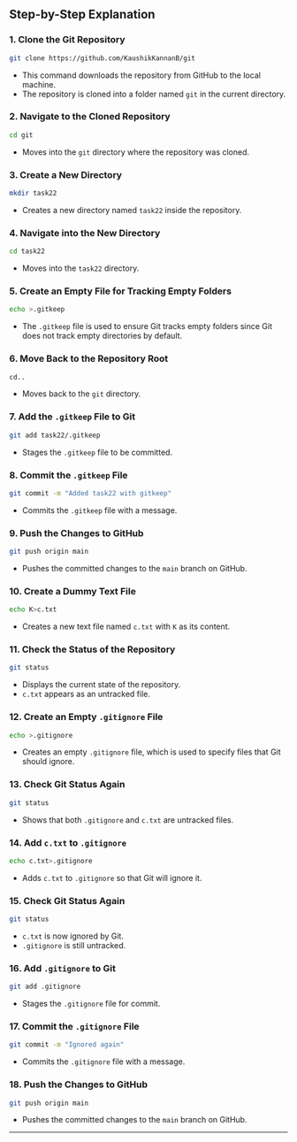 ## Step-by-Step Explanation

### 1. Clone the Git Repository
```sh
git clone https://github.com/KaushikKannanB/git
```
- This command downloads the repository from GitHub to the local machine.
- The repository is cloned into a folder named `git` in the current directory.

### 2. Navigate to the Cloned Repository
```sh
cd git
```
- Moves into the `git` directory where the repository was cloned.

### 3. Create a New Directory
```sh
mkdir task22
```
- Creates a new directory named `task22` inside the repository.

### 4. Navigate into the New Directory
```sh
cd task22
```
- Moves into the `task22` directory.

### 5. Create an Empty File for Tracking Empty Folders
```sh
echo >.gitkeep
```
- The `.gitkeep` file is used to ensure Git tracks empty folders since Git does not track empty directories by default.

### 6. Move Back to the Repository Root
```sh
cd..
```
- Moves back to the `git` directory.

### 7. Add the `.gitkeep` File to Git
```sh
git add task22/.gitkeep
```
- Stages the `.gitkeep` file to be committed.

### 8. Commit the `.gitkeep` File
```sh
git commit -m "Added task22 with gitkeep"
```
- Commits the `.gitkeep` file with a message.

### 9. Push the Changes to GitHub
```sh
git push origin main
```
- Pushes the committed changes to the `main` branch on GitHub.

### 10. Create a Dummy Text File
```sh
echo K>c.txt
```
- Creates a new text file named `c.txt` with `K` as its content.

### 11. Check the Status of the Repository
```sh
git status
```
- Displays the current state of the repository.
- `c.txt` appears as an untracked file.

### 12. Create an Empty `.gitignore` File
```sh
echo >.gitignore
```
- Creates an empty `.gitignore` file, which is used to specify files that Git should ignore.

### 13. Check Git Status Again
```sh
git status
```
- Shows that both `.gitignore` and `c.txt` are untracked files.

### 14. Add `c.txt` to `.gitignore`
```sh
echo c.txt>.gitignore
```
- Adds `c.txt` to `.gitignore` so that Git will ignore it.

### 15. Check Git Status Again
```sh
git status
```
- `c.txt` is now ignored by Git.
- `.gitignore` is still untracked.

### 16. Add `.gitignore` to Git
```sh
git add .gitignore
```
- Stages the `.gitignore` file for commit.

### 17. Commit the `.gitignore` File
```sh
git commit -m "Ignored again"
```
- Commits the `.gitignore` file with a message.

### 18. Push the Changes to GitHub
```sh
git push origin main
```
- Pushes the committed changes to the `main` branch on GitHub.

---
